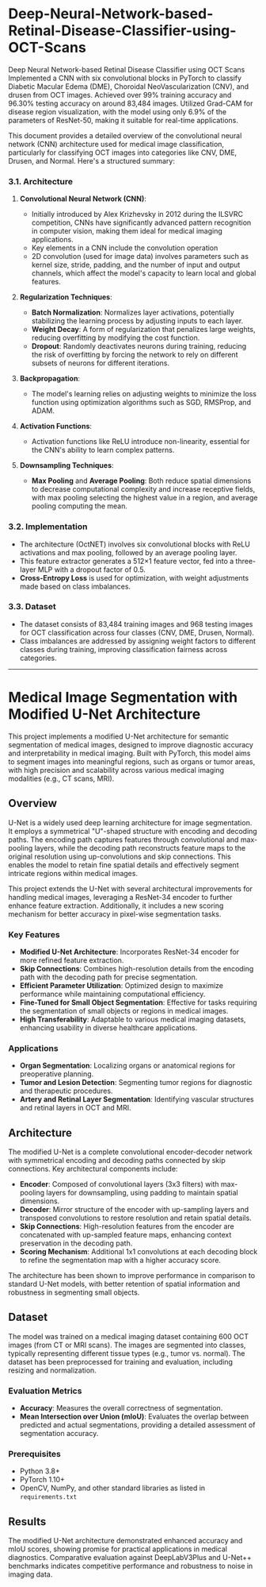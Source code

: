 # Deep-Neural-Network-based-Retinal-Disease-Classifier-using-OCT-Scans
Deep Neural Network-based Retinal Disease Classifier using OCT Scans
Implemented a CNN with six convolutional blocks in PyTorch to classify Diabetic Macular Edema (DME),
Choroidal NeoVascularization (CNV), and drusen from OCT images. Achieved over 99% training accuracy
and 96.30% testing accuracy on around 83,484 images. Utilized Grad-CAM for disease region visualization,
with the model using only 6.9% of the parameters of ResNet-50, making it suitable for real-time applications.

This document provides a detailed overview of the convolutional neural network (CNN) architecture used for medical image classification, particularly for classifying OCT images into categories like CNV, DME, Drusen, and Normal. Here's a structured summary:

### 3.1. Architecture
1. **Convolutional Neural Network (CNN)**:
   - Initially introduced by Alex Krizhevsky in 2012 during the ILSVRC competition, CNNs have significantly advanced pattern recognition in computer vision, making them ideal for medical imaging applications.
   - Key elements in a CNN include the convolution operation
   - 2D convolution (used for image data) involves parameters such as kernel size, stride, padding, and the number of input and output channels, which affect the model's capacity to learn local and global features.

2. **Regularization Techniques**:
   - **Batch Normalization**: Normalizes layer activations, potentially stabilizing the learning process by adjusting inputs to each layer.
   - **Weight Decay**: A form of regularization that penalizes large weights, reducing overfitting by modifying the cost function.
   - **Dropout**: Randomly deactivates neurons during training, reducing the risk of overfitting by forcing the network to rely on different subsets of neurons for different iterations.

3. **Backpropagation**:
   - The model's learning relies on adjusting weights to minimize the loss function using optimization algorithms such as SGD, RMSProp, and ADAM.
   
4. **Activation Functions**:
   - Activation functions like ReLU introduce non-linearity, essential for the CNN's ability to learn complex patterns.

5. **Downsampling Techniques**:
   - **Max Pooling** and **Average Pooling**: Both reduce spatial dimensions to decrease computational complexity and increase receptive fields, with max pooling selecting the highest value in a region, and average pooling computing the mean.

### 3.2. Implementation
- The architecture (OctNET) involves six convolutional blocks with ReLU activations and max pooling, followed by an average pooling layer. 
- This feature extractor generates a 512×1 feature vector, fed into a three-layer MLP with a dropout factor of 0.5.
- **Cross-Entropy Loss** is used for optimization, with weight adjustments made based on class imbalances.

### 3.3. Dataset
- The dataset consists of 83,484 training images and 968 testing images for OCT classification across four classes (CNV, DME, Drusen, Normal).
- Class imbalances are addressed by assigning weight factors to different classes during training, improving classification fairness across categories.



---

# Medical Image Segmentation with Modified U-Net Architecture

This project implements a modified U-Net architecture for semantic segmentation of medical images, designed to improve diagnostic accuracy and interpretability in medical imaging. Built with PyTorch, this model aims to segment images into meaningful regions, such as organs or tumor areas, with high precision and scalability across various medical imaging modalities (e.g., CT scans, MRI). 

## Overview

U-Net is a widely used deep learning architecture for image segmentation. It employs a symmetrical "U"-shaped structure with encoding and decoding paths. The encoding path captures features through convolutional and max-pooling layers, while the decoding path reconstructs feature maps to the original resolution using up-convolutions and skip connections. This enables the model to retain fine spatial details and effectively segment intricate regions within medical images.

This project extends the U-Net with several architectural improvements for handling medical images, leveraging a ResNet-34 encoder to further enhance feature extraction. Additionally, it includes a new scoring mechanism for better accuracy in pixel-wise segmentation tasks.

### Key Features
- **Modified U-Net Architecture**: Incorporates ResNet-34 encoder for more refined feature extraction.
- **Skip Connections**: Combines high-resolution details from the encoding path with the decoding path for precise segmentation.
- **Efficient Parameter Utilization**: Optimized design to maximize performance while maintaining computational efficiency.
- **Fine-Tuned for Small Object Segmentation**: Effective for tasks requiring the segmentation of small objects or regions in medical images.
- **High Transferability**: Adaptable to various medical imaging datasets, enhancing usability in diverse healthcare applications.

### Applications
- **Organ Segmentation**: Localizing organs or anatomical regions for preoperative planning.
- **Tumor and Lesion Detection**: Segmenting tumor regions for diagnostic and therapeutic procedures.
- **Artery and Retinal Layer Segmentation**: Identifying vascular structures and retinal layers in OCT and MRI.

## Architecture

The modified U-Net is a complete convolutional encoder-decoder network with symmetrical encoding and decoding paths connected by skip connections. Key architectural components include:

- **Encoder**: Composed of convolutional layers (3x3 filters) with max-pooling layers for downsampling, using padding to maintain spatial dimensions.
- **Decoder**: Mirror structure of the encoder with up-sampling layers and transposed convolutions to restore resolution and retain spatial details.
- **Skip Connections**: High-resolution features from the encoder are concatenated with up-sampled feature maps, enhancing context preservation in the decoding path.
- **Scoring Mechanism**: Additional 1x1 convolutions at each decoding block to refine the segmentation map with a higher accuracy score.

The architecture has been shown to improve performance in comparison to standard U-Net models, with better retention of spatial information and robustness in segmenting small objects.

## Dataset

The model was trained on a medical imaging dataset containing 600 OCT images (from CT or MRI scans). The images are segmented into classes, typically representing different tissue types (e.g., tumor vs. normal). The dataset has been preprocessed for training and evaluation, including resizing and normalization.

### Evaluation Metrics

- **Accuracy**: Measures the overall correctness of segmentation.
- **Mean Intersection over Union (mIoU)**: Evaluates the overlap between predicted and actual segmentations, providing a detailed assessment of segmentation accuracy.


### Prerequisites
- Python 3.8+
- PyTorch 1.10+
- OpenCV, NumPy, and other standard libraries as listed in `requirements.txt`


## Results

The modified U-Net architecture demonstrated enhanced accuracy and mIoU scores, showing promise for practical applications in medical diagnostics. Comparative evaluation against DeepLabV3Plus and U-Net++ benchmarks indicates competitive performance and robustness to noise in imaging data.
